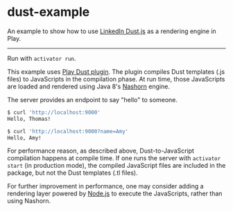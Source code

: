 dust-example
=========

An example to show how to use [LinkedIn Dust.js](http://linkedin.github.io/dustjs/) as a rendering engine in Play.

---

Run with ```activator run```.

This example uses [Play Dust plugin](https://github.com/tfeng/play-plugins/tree/master/dust-plugin). The plugin compiles Dust templates (.js files) to JavaScripts in the compilation phase. At run time, those JavaScripts are loaded and rendered using Java 8's [Nashorn](http://openjdk.java.net/projects/nashorn/) engine.

The server provides an endpoint to say "hello" to someone.

```bash
$ curl 'http://localhost:9000'
Hello, Thomas!

$ curl 'http://localhost:9000?name=Amy'
Hello, Amy!
```

For performance reason, as described above, Dust-to-JavaScript compilation happens at compile time. If one runs the server with ```activator start``` (in production mode), the compiled JavaScript files are included in the package, but not the Dust templates (.tl files).

For further improvement in performance, one may consider adding a rendering layer powered by [Node.js](http://nodejs.org/) to execute the JavaScripts, rather than using Nashorn.

